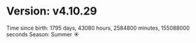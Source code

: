 # Version: v4.10.29
Time since birth: 1795 days, 43080 hours, 2584800 minutes, 155088000 seconds
Season: Summer ☀️
